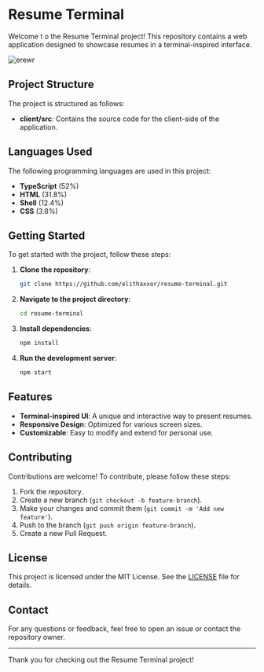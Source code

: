 # Resume Terminal



Welcome t
o the Resume Terminal project! This repository contains a web application designed to showcase resumes in a terminal-inspired interface.

![erewr](https://github.com/user-attachments/assets/555f9723-19ef-49a2-b610-37876b899170)
## Project Structure

The project is structured as follows:

- **client/src**: Contains the source code for the client-side of the application.

## Languages Used

The following programming languages are used in this project:

- **TypeScript** (52%)
- **HTML** (31.8%)
- **Shell** (12.4%)
- **CSS** (3.8%)

## Getting Started

To get started with the project, follow these steps:

1. **Clone the repository**:
    ```sh
    git clone https://github.com/elithaxxor/resume-terminal.git
    ```

2. **Navigate to the project directory**:
    ```sh
    cd resume-terminal
    ```

3. **Install dependencies**:
    ```sh
    npm install
    ```

4. **Run the development server**:
    ```sh
    npm start
    ```

## Features

- **Terminal-inspired UI**: A unique and interactive way to present resumes.
- **Responsive Design**: Optimized for various screen sizes.
- **Customizable**: Easy to modify and extend for personal use.

## Contributing

Contributions are welcome! To contribute, please follow these steps:

1. Fork the repository.
2. Create a new branch (`git checkout -b feature-branch`).
3. Make your changes and commit them (`git commit -m 'Add new feature'`).
4. Push to the branch (`git push origin feature-branch`).
5. Create a new Pull Request.

## License

This project is licensed under the MIT License. See the [LICENSE](LICENSE) file for details.

## Contact

For any questions or feedback, feel free to open an issue or contact the repository owner.

---

Thank you for checking out the Resume Terminal project!
